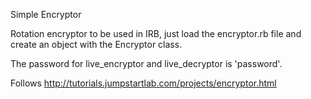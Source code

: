 Simple Encryptor

Rotation encryptor to be used in IRB, just load the encryptor.rb file and create an object with the Encryptor class.

The password for live_encryptor and live_decryptor is 'password'.

Follows http://tutorials.jumpstartlab.com/projects/encryptor.html
